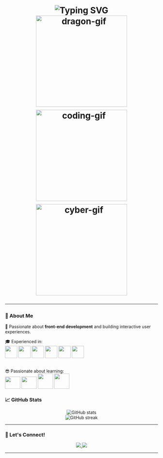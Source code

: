 <!-- README.md -->

<h1 align="center">
  <img src="https://readme-typing-svg.demolab.com?font=Fira+Code&size=30&duration=3000&pause=1000&center=true&width=435&lines=Hey+there+%F0%9F%91%8B;I'm+Shahir+Nizam!;Developer+%7C+Tech+Explorer+%7C+Lifelong+Learner" alt="Typing SVG" />
<div align="center" style="display: flex; justify-content: center; gap: 10px; flex-wrap: wrap;">
  
  <img src="https://media1.giphy.com/media/v1.Y2lkPTc5MGI3NjExdm56dzZ2YTcwNmVuYnh3eGpwNDltYnlpNnFlM29vcXNwOTc3MXZpdSZlcD12MV9pbnRlcm5hbF9naWZfYnlfaWQmY3Q9Zw/xTiTnx37nc3vjsdeLK/giphy.gif" alt="dragon-gif" width="300" />
  
  <img src="https://media1.giphy.com/media/v1.Y2lkPTc5MGI3NjExcjM4ZzR5aWh6dnk0ajhnb3M4bmo3aXhvYnN3MDhqOHA1c2Nyd29hcCZlcD12MV9pbnRlcm5hbF9naWZfYnlfaWQmY3Q9Zw/RbDKaczqWovIugyJmW/giphy.gif" alt="coding-gif" width="300" />

  <img src="https://media0.giphy.com/media/v1.Y2lkPTc5MGI3NjExOGtpNzdidXhnbTlkYzNsOWdiZ212OGc3amZhZ3l6MHBkbmU5djcyMSZlcD12MV9pbnRlcm5hbF9naWZfYnlfaWQmY3Q9Zw/l0HlN5WuWRBciFOJW/giphy.gif" alt="cyber-gif" width="300" />

</div>

---

### 🧠 About Me



🚀 Passionate about <strong>front-end development</strong> and building interactive user experiences.  

🎓 Experienced in:<br>
<img src="https://cdn.jsdelivr.net/gh/devicons/devicon/icons/html5/html5-original.svg" width="40px"/>
<img src="https://cdn.jsdelivr.net/gh/devicons/devicon/icons/css3/css3-original.svg" width="40px"/>
<img src="https://cdn.jsdelivr.net/gh/devicons/devicon/icons/javascript/javascript-original.svg" width="40px"/>
<img src="https://cdn.jsdelivr.net/gh/devicons/devicon/icons/react/react-original.svg" width="40px"/>
<img src="https://cdn.jsdelivr.net/gh/devicons/devicon/icons/java/java-original.svg" width="40px"/>
<img src="https://cdn.jsdelivr.net/gh/devicons/devicon/icons/c/c-original.svg" width="40px"/><br><br>

😎 Passionate about learning:<br>
<img src="https://logo-marque.com/wp-content/uploads/2021/11/Unity-Logo.jpg" width="50px" height="40px"/>
<img src="https://www.news.uliege.be/upload/docs/image/jpeg/2017-10/tensorflow_2017-10-24_09-30-15_898-ok.jpg.associated/th-1024x0-tensorflow_2017-10-24_09-30-15_898-ok.jpg.jpg" width="50px" height="40px"/>
<img src="https://miro.medium.com/v2/resize:fit:800/1*csEMmQ-po3jOFGMFAtwKrg.png" width="50px"/>
<img src="https://logowik.com/content/uploads/images/blender-icon8083.logowik.com.webp" width="50px"/>








### 📈 GitHub Stats

<p align="center">
  <img src="https://github-readme-stats.vercel.app/api?username=Shahir272&show_icons=true&theme=radical" alt="GitHub stats">
  <br>
  <img src="https://github-readme-streak-stats.herokuapp.com?user=Shahir272&theme=radical" alt="GitHub streak" />
</p>

---

### 🧩 Let's Connect!

<p align="center">
  <a href="mailto:shahirnizam123@gmail.com">
    <img src="https://img.shields.io/badge/Email-D14836?style=for-the-badge&logo=gmail&logoColor=white" />
  </a>
  <a href="https://www.linkedin.com/in/shahir-n-22937128">
    <img src="https://img.shields.io/badge/LinkedIn-0077B5?style=for-the-badge&logo=linkedin&logoColor=white" />
  </a>
</p>

---
